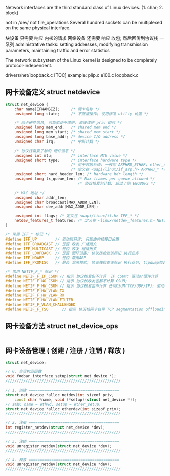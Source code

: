Network interfaces are the third standard class of Linux devices. (1. char; 2. block)

not in /dev/
not file_operations
Several hundred sockets can be multiplexed on the same physical interface.

块设备   只需要 响应 内核的请求
网络设备 还需要 响应 收包; 然后回传到协议栈
一系列 administrative tasks:
 setting addresses, modifying transmission parameters,
 maintaining  traffic  and  error  statistics

The  network  subsystem  of  the  Linux  kernel  is  designed  to  be  completely  protocol-independent.

drivers/net/loopback.c
[TOC]
example: plip.c e100.c loopback.c

## 网卡设备定义 struct netdevice
```c++
struct net_device {
    char name[IFNAMSIZ];     /* 网卡名称 */
    unsigned long state;     /* 不直接操作; 使用标准 utiliy 设置 */

    /* 网卡硬件信息, 可能驱动不维护, 直接维护 priv 即可 */
    unsigned long mem_end;   /* shared mem end */
    unsigned long mem_start; /* shared mem start */
    unsigned long base_addr; /* device I/O address */
    unsigned char irq;       /* 中断计数 */

    /* 协议栈需要了解的 硬件信息 */
    unsigned int mtu;        /* interface MTU value */
    unsigned short type;     /* interface hardware type */ 
                             /* 用于邻居系统; 一般写 ARPHRD_ETHER; ether_setup已封装 */
                             /* 定义在 <uapi/linux/if_arp.h> ARPHRD_* */
    unsigned short hard_header_len; /* hardware hdr length */
    unsigned long tx_queue_len; /* Max frames per queue allowed */
                                /* 协议栈发包计数; 超过了则 ENOBUFS */

    /* MAC 地址 */
    unsigned char addr_len;
    unsigned char broadcast[MAX_ADDR_LEN];
    unsigned char dev_addr[MAX_ADDR_LEN];

    unsigned int flags; /* 定义在 <uapi/linux/if.h> IFF_* */
    netdev_features_t features; /* 定义在 <linux/netdev_features.h> NETIF_F_* */
}

/* 常用 IFF_* 标记 */
#define IFF_UP        // 驱动层只读; 只能由内核接口设置 
#define IFF_BROADCAST // 是否 收发 广播报文
#define IFF_MULTICAST // 是否 收发 组播报文
#define IFF_LOOPBACK  // 是否 回环设备; 协议栈检查该标记 执行业务
#define IFF_NOARP     // 是否 禁用ARP
#define IFF_PROMISC   // 是否 混杂模式; 协议栈检查该标记 执行业务; tcpdump拉起该标记

/* 常用 NETIF_F_* 标记 */
#define NETIF_F_IP_CSUM // 指示 协议栈发包不计算  IP CSUM; 驱动or硬件计算
#define NETIF_F_NO_CSUM // 指示 协议栈收发包都不计算 CSUM;
#define NETIF_F_HW_CSUM // 指示 协议栈发包不计算 任何CSUM(TCP/UDP/IP); 驱动or硬件计算
#define NETIF_F_HW_VLAN_TX
#define NETIF_F_HW_VLAN_RX
#define NETIF_F_HW_VLAN_FILTER
#define NETIF_F_VLAN_CHALLENGED
#define NETIF_F_TSO      // 指示 协议栈网卡自带 TCP segmentation offloading 功能
```

## 网卡设备方法 struct net_device_ops
```c++

```

## 网卡设备管理 ( 创建 / 注册 / 注销 / 释放 )
```c++
struct net_device;

// 0. 实现构造函数
void foobar_interface_setup(struct net_device *);
///////////////////////////////////////////////////

// 1. 创建 ========================================
struct net_device *alloc_netdev(int sizeof_priv,
    const char *name, void (*setup)(struct net_device *));
// 封装: name = eth%d, setup = ether_setup,
struct net_device *alloc_etherdev(int sizeof_priv);
///////////////////////////////////////////////////

// 2. 注册 ========================================
int register_netdev(struct net_device *dev);
///////////////////////////////////////////////////

// 3. 注销 ========================================
void unregister_netdev(struct net_device *dev);
///////////////////////////////////////////////////

// 4. 释放 ========================================
void unregister_netdev(struct net_device *dev);
///////////////////////////////////////////////////
```
